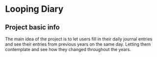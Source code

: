 # Looping Diary

## Project basic info

The main idea of the project is to let users fill in their daily journal entries and see their entries from previous years on the same day.
Letting them contemplate and see how they changed throughout the years.


